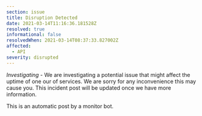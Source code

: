 ```yaml
---
section: issue
title: Disruption Detected
date: 2021-03-14T11:16:36.181528Z
resolved: true
informational: false
resolvedWhen: 2021-03-14T08:37:33.827002Z
affected:
  - API
severity: disrupted
---
```

*Investigating* - We are investigating a potential issue that might affect the uptime of one our of services. We are sorry for any inconvenience this may cause you. This incident post will be updated once we have more information.

This is an automatic post by a monitor bot.
        